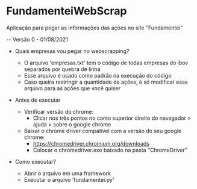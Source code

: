 # FundamenteiWebScrap
Aplicação para pegar as informações das ações no site "Fundamentei"

-- Versão 0 - 01/08/2021

- Quais empresas vou pegar no webscrapping?
  - O arquivo 'empresas.txt' tem o código de todas empresas do ibov separados por quebra de linha
  - Esse arquivo é usado como padrão na execução do código
  - Caso queira restringir a quantidade de ações, é só modificar esse arquivo para as ações que você quiser
  
- Antes de executar
  - Verificar versão do chrome:
    - Clicar nos três pontos no canto superior direito do navegador > ajuda > sobre o google chrome
  - Baixar o chrome driver compatível com a versão do seu google chrome:
    - https://chromedriver.chromium.org/downloads
    - Colocar o chromedriver.exe baixado na pasta "ChromeDriver"

- Como executar?
  - Abrir o arquivo em uma framework
  - Executar o arquivo 'fundamentei.py'
